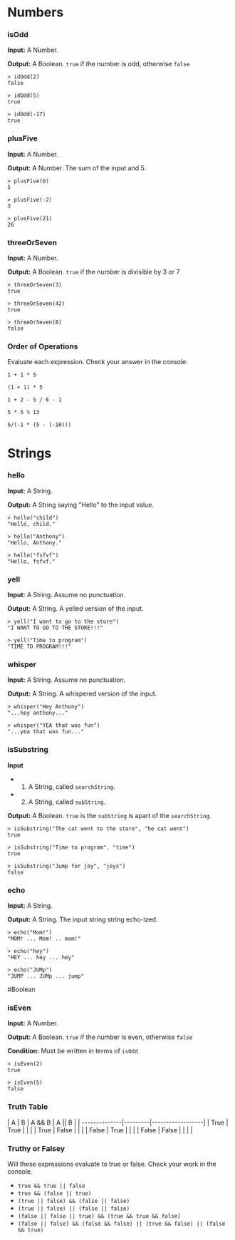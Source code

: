 # Numbers

### isOdd
**Input:** A Number.

**Output:** A Boolean. `true` if the number is odd, otherwise `false`

```
> idOdd(2)
false

> idOdd(5)
true

> idOdd(-17)
true
```

### plusFive
**Input:** A Number.

**Output:** A Number. The sum of the input and 5.

```
> plusFive(0)
5

> plusFive(-2)
3

> plusFive(21)
26
```

### threeOrSeven
**Input:** A Number.

**Output:** A Boolean. `true` if the number is divisible by 3 or 7

```
> threeOrSeven(3)
true

> threeOrSeven(42)
true

> threeOrSeven(8)
false
```

### Order of Operations

Evaluate each expression. Check your answer in the console.

`1 + 1 * 5`

`(1 + 1) * 5`

`1 + 2 - 5 / 6 - 1`

`5 * 5 % 13`

`5/(-1 * (5 - (-10)))`

# Strings

### hello
**Input:** A String.

**Output:** A String saying "Hello" to the input value.

```
> hello("child")
"Hello, child."

> hello("Anthony")
"Hello, Anthony."

> hello("fsfvf")
"Hello, fsfvf."
```


### yell
**Input:** A String. Assume no punctuation.

**Output:** A String. A yelled version of the input.

```
> yell("I want to go to the store")
"I WANT TO GO TO THE STORE!!!"

> yell("Time to program")
"TIME TO PROGRAM!!!"
```

### whisper
**Input:** A String. Assume no punctuation.

**Output:** A String. A whispered version of the input.

```
> whisper("Hey Anthony")
"...hey anthony..."

> whisper("YEA that was fun")
"...yea that was fun..."
```

### isSubstring
**Input**
* 1) A String, called `searchString`.
* 2) A String, called `subString`.

**Output:** A Boolean. `true` is the `subString` is apart of the `searchString`.

```
> isSubstring("The cat went to the store", "he cat went")
true

> isSubstring("Time to program", "time")
true

> isSubstring("Jump for joy", "joys")
false
```

### echo
**Input:** A String.

**Output:** A String. The input string string echo-ized.

```
> echo("Mom!")
"MOM! ... Mom! .. mom!"

> echo("hey")
"HEY ... hey ... hey"

> echo("JUMp")
"JUMP ... JUMp ... jump"
```

#Boolean

### isEven
**Input:** A Number.

**Output:** A Boolean. `true` if the number is even, otherwise `false`

**Condition:** Must be written in terms of `isOdd`

```
> isEven(2)
true

> isEven(5)
false
```

### Truth Table
|   A   |   B   | A && B  | A &#124;&#124; B |
| --------------|---------|------------------|
| True  | True  |         |                  |
| True  | False |         |                  |
| False | True  |         |                  |
| False | False |         |                  | |

### Truthy or Falsey
Will these expressions evaluate to true or false. Check your work in the console.

* `true && true || false`
* `true && (false || true)`
* `(true || false) && (false || false)`
* `(true || false) || (false || false)`
* `(false || false || true) && (true && true && false)`
* `(false || false) && (false && false) || (true && false) || (false && true)`
